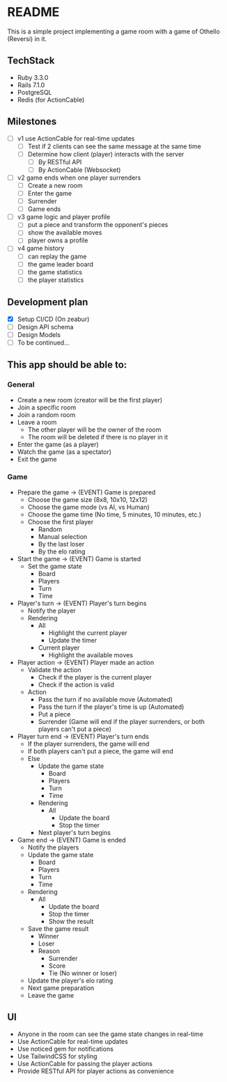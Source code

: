 # README

This is a simple project implementing a game room with a game of Othello (Reversi) in it.

## TechStack

- Ruby 3.3.0
- Rails 7.1.0
- PostgreSQL
- Redis (for ActionCable)

## Milestones

- [ ] v1 use ActionCable for real-time updates
  - [ ] Test if 2 clients can see the same message at the same time
  - [ ] Determine how client (player) interacts with the server
    - [ ] By RESTful API
    - [ ] By ActionCable (Websocket)
- [ ] v2 game ends when one player surrenders
  - [ ] Create a new room
  - [ ] Enter the game
  - [ ] Surrender
  - [ ] Game ends
- [ ] v3 game logic and player profile
  - [ ] put a piece and transform the opponent's pieces
  - [ ] show the available moves
  - [ ] player owns a profile
- [ ] v4 game history
  - [ ] can replay the game
  - [ ] the game leader board
  - [ ] the game statistics
  - [ ] the player statistics

## Development plan

- [x] Setup CI/CD (On zeabur)
- [ ] Design API schema
- [ ] Design Models
- [ ] To be continued...

## This app should be able to:

### General

- Create a new room (creator will be the first player)
- Join a specific room
- Join a random room
- Leave a room
  - The other player will be the owner of the room
  - The room will be deleted if there is no player in it
- Enter the game (as a player)
- Watch the game (as a spectator)
- Exit the game

### Game

- Prepare the game -> (EVENT) Game is prepared
  - Choose the game size (8x8, 10x10, 12x12)
  - Choose the game mode (vs AI, vs Human)
  - Choose the game time (No time, 5 minutes, 10 minutes, etc.)
  - Choose the first player
    - Random
    - Manual selection
    - By the last loser
    - By the elo rating
- Start the game -> (EVENT) Game is started
  - Set the game state
    - Board
    - Players
    - Turn
    - Time
- Player's turn -> (EVENT) Player's turn begins
  - Notify the player
  - Rendering
    - All
      - Highlight the current player
      - Update the timer
    - Current player
      - Highlight the available moves
- Player action -> (EVENT) Player made an action
  - Validate the action
    - Check if the player is the current player
    - Check if the action is valid
  - Action
    - Pass the turn if no available move (Automated)
    - Pass the turn if the player's time is up (Automated)
    - Put a piece
    - Surrender (Game will end if the player surrenders, or both players can't put a piece)
- Player turn end -> (EVENT) Player's turn ends
  - If the player surrenders, the game will end
  - If both players can't put a piece, the game will end
  - Else
    - Update the game state
      - Board
      - Players
      - Turn
      - Time
    - Rendering
      - All
        - Update the board
        - Stop the timer
    - Next player's turn begins
- Game end -> (EVENT) Game is ended
  - Notify the players
  - Update the game state
    - Board
    - Players
    - Turn
    - Time
  - Rendering
    - All
      - Update the board
      - Stop the timer
      - Show the result
  - Save the game result
    - Winner
    - Loser
    - Reason
      - Surrender
      - Score
      - Tie (No winner or loser)
  - Update the player's elo rating
  - Next game preparation
  - Leave the game

## UI

- Anyone in the room can see the game state changes in real-time
- Use ActionCable for real-time updates
- Use noticed gem for notifications
- Use TailwindCSS for styling
- Use ActionCable for passing the player actions
- Provide RESTful API for player actions as convenience
